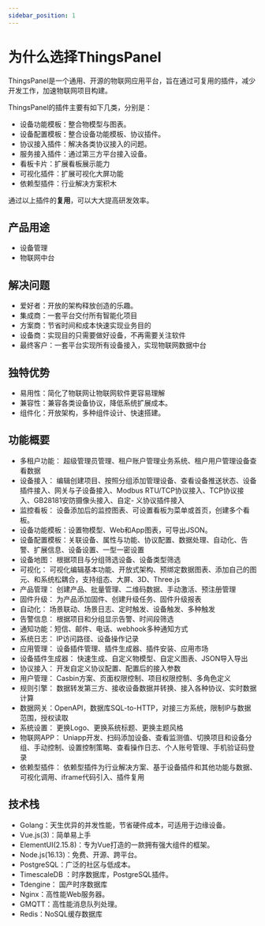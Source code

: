 ```yaml
---
sidebar_position: 1
---
```


# 为什么选择ThingsPanel 

ThingsPanel是一个通用、开源的物联网应用平台，旨在通过可复用的插件，减少开发工作，加速物联网项目构建。


ThingsPanel的插件主要有如下几类，分别是：
- 设备功能模板：整合物模型与图表。
- 设备配置模板：整合设备功能模板、协议插件。
- 协议接入插件：解决各类协议接入的问题。
- 服务接入插件：通过第三方平台接入设备。
- 看板卡片：扩展看板展示能力
- 可视化插件：扩展可视化大屏功能
- 依赖型插件：行业解决方案积木

通过以上插件的**复用**，可以大大提高研发效率。

## 产品用途

- 设备管理
- 物联网中台

## 解决问题
- 爱好者：开放的架构释放创造的乐趣。
- 集成商：一套平台交付所有智能化项目
- 方案商：节省时间和成本快速实现业务目的
- 设备商：实现目的只需要做好设备，不再需要关注软件
- 最终客户：一套平台实现所有设备接入，实现物联网数据中台

## 独特优势

- 易用性：简化了物联网让物联网软件更容易理解
- 兼容性：兼容各类设备协议，降低系统扩展成本。
- 组件化：开放架构，多种组件设计、快速搭建。

  

## 功能概要
- 多租户功能： 超级管理员管理、租户账户管理业务系统、租户用户管理设备查看数据
- 设备接入： 编辑创建项目、按照分组添加管理设备、查看设备推送状态、设备插件接入、网关与子设备接入、Modbus RTU/TCP协议接入、TCP协议接入、GB28181安防摄像头接入、自定- 义协议插件接入
- 监控看板： 设备添加后的监控图表、可设置看板为菜单或首页，创建多个看板。
- 设备功能模板：设置物模型、Web和App图表，可导出JSON。 
- 设备配置模板：关联设备、属性与功能、协议配置、数据处理、自动化、告警、扩展信息、设备设置、一型一密设置
- 设备地图： 根据项目与分组筛选设备、设备类型筛选
- 可视化： 可视化编辑基本功能、开放式架构、预绑定数据图表、添加自己的图元、和系统松耦合，支持组态、大屏、3D、Three.js
- 产品管理： 创建产品、批量管理、二维码数据、手动激活、预注册管理
- 固件升级： 为产品添加固件、创建升级任务、固件升级报表
- 自动化： 场景联动、场景日志、定时触发、设备触发、多种触发
- 告警信息： 根据项目和分组显示告警、时间段筛选
- 通知功能：短信、邮件、电话、webhook多种通知方式
- 系统日志： IP访问路径、设备操作记录
- 应用管理： 设备插件管理、插件生成器、插件安装、应用市场
- 设备插件生成器： 快速生成、自定义物模型、自定义图表、JSON导入导出
- 协议接入： 开发自定义协议配置、配置后的接入参数
- 用户管理： Casbin方案、页面权限控制、项目权限控制、多角色定义
- 规则引擎： 数据转发第三方、接收设备数据并转换、接入各种协议、实时数据计算
- 数据网关：OpenAPI，数据库SQL-to-HTTP，对接三方系统，限制IP与数据范围，授权读取
- 系统设置： 更换Logo、更换系统标题、更换主题风格
- 物联网APP： Uniapp开发、扫码添加设备、查看监测值、切换项目和设备分组、手动控制、设置控制策略、查看操作日志、个人账号管理、手机验证码登录
- 依赖型插件： 依赖型插件为行业解决方案、基于设备插件和其他功能与数据、可视化调用、iframe代码引入、插件复用
## 技术栈
* Golang：天生优异的并发性能，节省硬件成本，可适用于边缘设备。
* Vue.js(3)：简单易上手
* ElementUI(2.15.8)：专为Vue打造的一款拥有强大组件的框架。
* Node.js(16.13)：免费、开源、跨平台。 
* PostgreSQL：广泛的社区与低成本。
* TimescaleDB ：时序数据库，PostgreSQL插件。
* Tdengine：    国产时序数据库
* Nginx：高性能Web服务器。
* GMQTT：高性能消息队列处理。
* Redis：NoSQL缓存数据库
